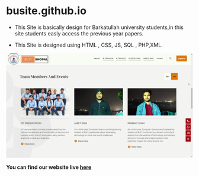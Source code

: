 # busite.github.io

- This Site is basically design for Barkatullah university students,in this site students easly access the previous year papers.

- This Site is designed using HTML , CSS, JS, SQL , PHP,XML.

![N-Queen-visualisation](visualisation.gif)

**You can find our website live [here](https://ajeetsoni2002.github.io/livebusite/)**
